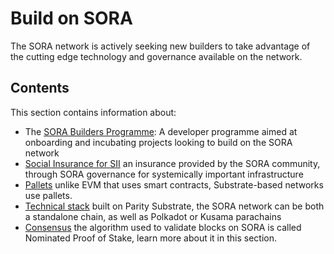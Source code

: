 # Build on SORA

The SORA network is actively seeking new builders to take advantage of the cutting edge technology and governance available on the network. 

## Contents
This section contains information about:
- The [SORA Builders Programme](/sora-builders.md): A developer programme aimed at onboarding and incubating projects looking to build on the SORA network
- [Social Insurance for SII](/social-insurance.md) an insurance provided by the SORA community, through SORA governance for systemically important infrastructure
- [Pallets](/pallets.md) unlike EVM that uses smart contracts, Substrate-based networks use pallets.
- [Technical stack](/technical-stack.md) built on Parity Substrate, the SORA network can be both a standalone chain, as well as Polkadot or Kusama parachains
- [Consensus](/consensus.md) the algorithm used to validate blocks on SORA is called Nominated Proof of Stake, learn more about it in this section. 

